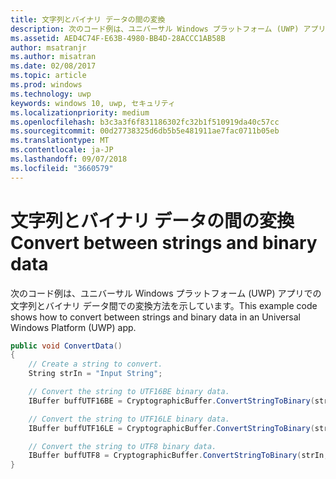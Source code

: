 ```yaml
---
title: 文字列とバイナリ データの間の変換
description: 次のコード例は、ユニバーサル Windows プラットフォーム (UWP) アプリでの文字列とバイナリ データ間での変換方法を示しています。
ms.assetid: AED4C74F-E63B-4980-BB4D-28ACCC1AB58B
author: msatranjr
ms.author: misatran
ms.date: 02/08/2017
ms.topic: article
ms.prod: windows
ms.technology: uwp
keywords: windows 10, uwp, セキュリティ
ms.localizationpriority: medium
ms.openlocfilehash: b3c3a3f6f831186302fc32b1f510919da40c57cc
ms.sourcegitcommit: 00d27738325d6db5b5e481911ae7fac0711b05eb
ms.translationtype: MT
ms.contentlocale: ja-JP
ms.lasthandoff: 09/07/2018
ms.locfileid: "3660579"
---
```

# <a name="convert-between-strings-and-binary-data"></a><span data-ttu-id="0e492-104">文字列とバイナリ データの間の変換</span><span class="sxs-lookup"><span data-stu-id="0e492-104">Convert between strings and binary data</span></span>



<span data-ttu-id="0e492-105">次のコード例は、ユニバーサル Windows プラットフォーム (UWP) アプリでの文字列とバイナリ データ間での変換方法を示しています。</span><span class="sxs-lookup"><span data-stu-id="0e492-105">This example code shows how to convert between strings and binary data in an Universal Windows Platform (UWP) app.</span></span>

```cs
public void ConvertData()
{
    // Create a string to convert.
    String strIn = "Input String";

    // Convert the string to UTF16BE binary data.
    IBuffer buffUTF16BE = CryptographicBuffer.ConvertStringToBinary(strIn, BinaryStringEncoding.Utf16BE);

    // Convert the string to UTF16LE binary data.
    IBuffer buffUTF16LE = CryptographicBuffer.ConvertStringToBinary(strIn, BinaryStringEncoding.Utf16LE);

    // Convert the string to UTF8 binary data.
    IBuffer buffUTF8 = CryptographicBuffer.ConvertStringToBinary(strIn, BinaryStringEncoding.Utf8);
}
```